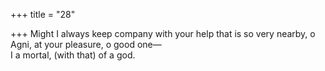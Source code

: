 +++
title = "28"

+++
Might I always keep company with your help that is so very nearby, o  Agni, at your pleasure, o good one—  
I a mortal, (with that) of a god.  